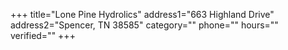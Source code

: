 +++
title="Lone Pine Hydrolics"
address1="663 Highland Drive"
address2="Spencer, TN  38585"
category=""
phone=""
hours=""
verified=""
+++

